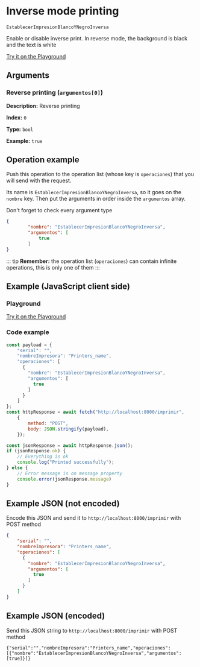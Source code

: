 # Inverse mode printing

`EstablecerImpresionBlancoYNegroInversa`

Enable or disable inverse print. In reverse mode, the background is black and the text is white







[Try it on the Playground](../playground.md?operacion=EstablecerImpresionBlancoYNegroInversa)

## Arguments
### Reverse printing (`argumentos[0]`)



**Description:** Reverse printing

**Index:** `0`

**Type:** `bool`

**Example:** `true`

## Operation example


Push this operation to the operation list (whose key is `operaciones`) that you will send with the request.

Its name is `EstablecerImpresionBlancoYNegroInversa`, so it goes on the `nombre` key. Then put the arguments in order
inside the `argumentos` array.

Don't forget to check every argument type



```json
{
        "nombre": "EstablecerImpresionBlancoYNegroInversa",
        "argumentos": [
            true
        ]
}
```

::: tip
**Remember:** the operation list (`operaciones`) can contain infinite operations, this is only one of them
:::

## Example (JavaScript client side)

### Playground
[Try it on the Playground](../playground.md?operacion=EstablecerImpresionBlancoYNegroInversa)

<Playground urlBase=".." nombreOperacion="EstablecerImpresionBlancoYNegroInversa" :ocultarOperacionesDisponibles="true"/>

### Code example
```js
const payload = {
    "serial": "",
    "nombreImpresora": "Printers_name",
    "operaciones": [
      {
        "nombre": "EstablecerImpresionBlancoYNegroInversa",
        "argumentos": [
          true
        ]
      }
    ]
};
const httpResponse = await fetch("http://localhost:8000/imprimir",
    {
        method: "POST",
        body: JSON.stringify(payload),
    });

const jsonResponse = await httpResponse.json();
if (jsonResponse.ok) {
    // Everything is ok
    console.log("Printed successfully");
} else {
    // Error message is on message property
    console.error(jsonResponse.message)
}
```

## Example JSON (not encoded)

Encode this JSON and send it to `http://localhost:8000/imprimir` with POST method

```json
{
    "serial": "",
    "nombreImpresora": "Printers_name",
    "operaciones": [
      {
        "nombre": "EstablecerImpresionBlancoYNegroInversa",
        "argumentos": [
          true
        ]
      }
    ]
}
```

## Example JSON (encoded)

Send this JSON string to `http://localhost:8000/imprimir` with POST method

```
{"serial":"","nombreImpresora":"Printers_name","operaciones":[{"nombre":"EstablecerImpresionBlancoYNegroInversa","argumentos":[true]}]}
```

